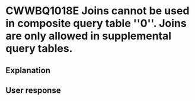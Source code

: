 # CWWBQ1018E Joins cannot be used in composite query table ''0''. Joins are only allowed in supplemental query tables.

## Explanation

## User response
